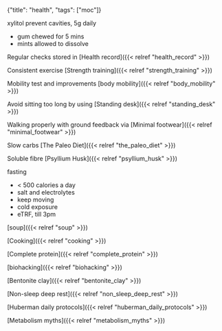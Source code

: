 {"title": "health", "tags": ["moc"]}

xylitol prevent cavities, 5g daily
* gum chewed for 5 mins
* mints allowed to dissolve

Regular checks stored in [Health record]({{< relref "health_record" >}})

Consistent exercise [Strength training]({{< relref "strength_training" >}})

Mobility test and improvements [body mobility]({{< relref "body_mobility" >}})

Avoid sitting too long by using [Standing desk]({{< relref "standing_desk" >}})

Walking properly with ground feedback via [Minimal footwear]({{< relref "minimal_footwear" >}})

Slow carbs [The Paleo Diet]({{< relref "the_paleo_diet" >}})

Soluble fibre [Psyllium Husk]({{< relref "psyllium_husk" >}})

fasting
* < 500 calories a day
* salt and electrolytes
* keep moving
* cold exposure
* eTRF, till 3pm

[soup]({{< relref "soup" >}})

[Cooking]({{< relref "cooking" >}})

[Complete protein]({{< relref "complete_protein" >}})

[biohacking]({{< relref "biohacking" >}})

[Bentonite clay]({{< relref "bentonite_clay" >}})

[Non-sleep deep rest]({{< relref "non_sleep_deep_rest" >}})

[Huberman daily protocols]({{< relref "huberman_daily_protocols" >}})

[Metabolism myths]({{< relref "metabolism_myths" >}})

